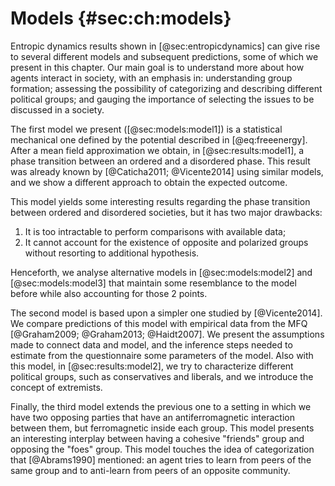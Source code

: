 
# Models {#sec:ch:models}

Entropic dynamics results shown in [@sec:entropicdynamics] can give rise to several different models and subsequent predictions, some of which we present in this chapter. Our main goal is to understand more about how agents interact in society, with an emphasis in: understanding group formation; assessing the possibility of categorizing and describing different political groups; and gauging the importance of selecting the issues to be discussed in a society.

The first model we present ([@sec:models:model1]) is a statistical mechanical one defined by the potential described in [@eq:freeenergy]. After a mean field approximation we obtain, in [@sec:results:model1], a phase transition between an ordered and a disordered phase. This result was already known by [@Caticha2011; @Vicente2014] using similar models, and we show a different approach to obtain the expected outcome.

This model yields some interesting results regarding the phase transition between ordered and disordered societies, but it has two major drawbacks:

1. It is too intractable to perform comparisons with available data;
2. It cannot account for the existence of opposite and polarized groups without resorting to additional hypothesis.

Henceforth, we analyse alternative models in [@sec:models:model2] and [@sec:models:model3] that maintain some resemblance to the model before while also accounting for those 2 points.
<!-- Both models are built taking into consideration efforts made in [@Vicente2014] -->

<!-- Henceforth, in the other subsections we analyse alternative models based on the one presented in Vicente et al. 2014 that could also account for those 2 points. The first one consists of an analysis of the large dataset built by [@Graham2013] containing the responses to a set of questions about moral issues from $N \sim \mathcal{O}(10^5)$ persons from several countries. The second one is a saddle-point approximation to a bipartite society model with possibility of antiferromagnetic interactions between the 2 groups. -->

The second model is based upon a simpler one studied by [@Vicente2014]. We compare predictions of this model with empirical data from the MFQ [@Graham2009; @Graham2013; @Haidt2007]. We present the assumptions made to connect data and model, and the inference steps needed to estimate from the questionnaire some parameters of the model. Also with this model, in [@sec:results:model2], we try to characterize different political groups, such as conservatives and liberals, and we introduce the concept of extremists.

<!-- The first one analyses the importance of the questions being discussed by the agents in a given society, comparing with data from Moral Foundation group of [@Graham2009]. This study is motivated by the following questions: Are all extremists the same? Are conservative people more extremists than liberal ones? How can we characterize those groups?; -->

Finally, the third model extends the previous one to a setting in which we have two opposing parties that have an antiferromagnetic interaction between them, but ferromagnetic inside each group. This model presents an interesting interplay between having a cohesive "friends" group and opposing the "foes" group. This model touches the idea of categorization that [@Abrams1990] mentioned: an agent tries to learn from peers of the same group and to anti-learn from peers of an opposite community.
<!-- We will see that it becomes possible to extend the level of noise between agents $\varepsilon$ to values not reachable in [@sec:models:model1]. -->

<!-- The second study is a bipartite society model in which we have ferromagnetic interactions inside each group, and possibly antiferromagnetic interactions between agents of the two groups. -->
